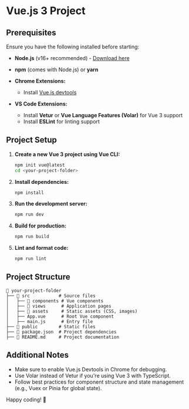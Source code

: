 # Vue.js 3 Project

## Prerequisites

Ensure you have the following installed before starting:

- **Node.js** (v16+ recommended) - [Download here](https://nodejs.org/)
- **npm** (comes with Node.js) or **yarn**
- **Chrome Extensions:**
  - Install [Vue.js devtools](https://chrome.google.com/webstore/detail/vuejs-devtools/)

- **VS Code Extensions:**
  - Install **Vetur** or **Vue Language Features (Volar)** for Vue 3 support
  - Install **ESLint** for linting support

## Project Setup

1. **Create a new Vue 3 project using Vue CLI:**
   ```sh
   npm init vue@latest
   cd <your-project-folder>
   ```

2. **Install dependencies:**
   ```sh
   npm install
   ```

3. **Run the development server:**
   ```sh
   npm run dev
   ```

4. **Build for production:**
   ```sh
   npm run build
   ```

5. **Lint and format code:**
   ```sh
   npm run lint
   ```

## Project Structure

```
📂 your-project-folder
├── 📁 src           # Source files
│   ├── 📁 components # Vue components
│   ├── 📁 views      # Application pages
│   ├── 📁 assets     # Static assets (CSS, images)
│   ├── App.vue      # Root Vue component
│   ├── main.js      # Entry file
├── 📁 public        # Static files
├── 📄 package.json  # Project dependencies
├── 📄 README.md     # Project documentation
```

## Additional Notes

- Make sure to enable Vue.js Devtools in Chrome for debugging.
- Use Volar instead of Vetur if you're using Vue 3 with TypeScript.
- Follow best practices for component structure and state management (e.g., Vuex or Pinia for global state).

Happy coding! 🚀

